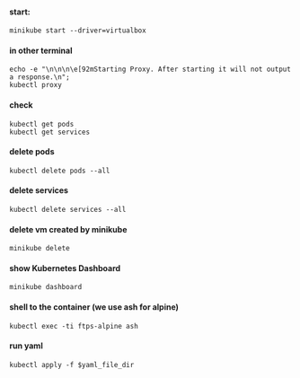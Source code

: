 #### start:
```docker
minikube start --driver=virtualbox
```
#### in other terminal
```docker
echo -e "\n\n\n\e[92mStarting Proxy. After starting it will not output a response.\n"; 
kubectl proxy
```
#### check
```docker
kubectl get pods
kubectl get services
```
#### delete pods
```
kubectl delete pods --all
```
#### delete services
```
kubectl delete services --all
```
#### delete vm created by minikube
```
minikube delete
```
#### show Kubernetes Dashboard
```
minikube dashboard
```
#### shell to the container (we use ash for alpine)
```
kubectl exec -ti ftps-alpine ash
```
#### run yaml
```
kubectl apply -f $yaml_file_dir
```
